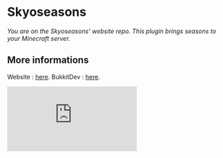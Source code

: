 Skyoseasons
===========
*You are on the Skyoseasons' website repo. This plugin brings seasons to your Minecraft server.*

## More informations
Website : [here](http://www.skyoseasons.cf).
BukkitDev : [here](dev.bukkit.org/bukkit-plugins/skyoseasons/).

![Banner](http://files.skyost.eu/files/skyoseasons/skyoseasons.php)

